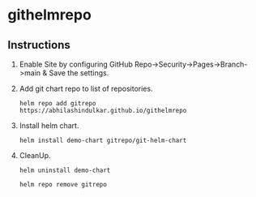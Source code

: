 # githelmrepo

## Instructions
1. Enable Site by configuring GitHub Repo->Security->Pages->Branch->main & Save the settings.
2. Add git chart repo to list of repositories.

   `helm repo add gitrepo https://abhilashindulkar.github.io/githelmrepo`

3. Install helm chart.

   `helm install demo-chart gitrepo/git-helm-chart`

4. CleanUp.
   
   `helm uninstall demo-chart`

   `helm repo remove gitrepo`
